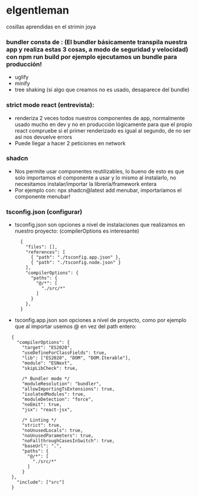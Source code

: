 # elgentleman
cosillas aprendidas en el strimin joya

### bundler consta de : (El bundler básicamente transpila nuestra app y realiza estas 3 cosas, a modo de seguridad y velocidad) con npm run build por ejemplo ejecutamos un bundle para producción!
  - uglify
  - minify
  - tree shaking (si algo que creamos no es usado, desaparece del bundle)

### strict mode react (entrevista):
  - renderiza 2 veces todos nuestros componentes de app, normalmente usado mucho en dev y no en producción lógicamente para que el propio react compruebe si el primer renderizado es igual al segundo, de no ser así nos devuelve errors
  - Puede llegar a hacer 2 peticiones en network

### shadcn
  - Nos permite usar componentes reutilizables, lo bueno de esto es que solo importamos el componente a usar y lo mismo al instalarlo, no necesitamos instalar/importar la librería/framework entera
  - Por ejemplo con: npx shadcn@latest add menubar, importaríamos el componente menubar!

### tsconfig.json (configurar)
  - tsconfig.json son opciones a nivel de instalaciones que realizamos en nuestro proyecto: (compilerOptions es interesante)
    ```
      {
        "files": [],
        "references": [
          { "path": "./tsconfig.app.json" },
          { "path": "./tsconfig.node.json" }
        ],
        "compilerOptions": {
          "paths": {
            "@/*": [
              "./src/*"
            ]
          }
        }, 
      }
    ```
  - tsconfig.app.json son opciones a nivel de proyecto, como por ejemplo que al importar usemos @ en vez del path entero:
  ```
    {
      "compilerOptions": {
        "target": "ES2020",
        "useDefineForClassFields": true,
        "lib": ["ES2020", "DOM", "DOM.Iterable"],
        "module": "ESNext",
        "skipLibCheck": true,
    
        /* Bundler mode */
        "moduleResolution": "bundler",
        "allowImportingTsExtensions": true,
        "isolatedModules": true,
        "moduleDetection": "force",
        "noEmit": true,
        "jsx": "react-jsx",
    
        /* Linting */
        "strict": true,
        "noUnusedLocals": true,
        "noUnusedParameters": true,
        "noFallthroughCasesInSwitch": true,
        "baseUrl": ".",
        "paths": {
          "@/*": [
            "./src/*"
          ]
        }
    },
      "include": ["src"]
    }
  ```
